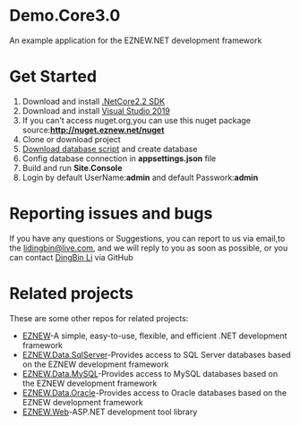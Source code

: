 # Demo.Core3.0

An example application for the EZNEW.NET development framework

# Get Started

1. Download and install [.NetCore2.2 SDK](https://dotnet.microsoft.com/download/dotnet-core/2.2)
2. Download and install [Visual Studio 2019](https://visualstudio.microsoft.com/zh-hans/downloads/)
3. If you can't access nuget.org,you can use this nuget package source:<b>http://nuget.eznew.net/nuget</b>
3. Clone or download project
4. [Download database script](https://github.com/eznew-net/Demo.File/tree/master/DataBase) and create database
5. Config database connection in <b>appsettings.json</b> file
6. Build and run <b>Site.Console</b> 
7. Login by default UserName:<b>admin</b> and default Passwork:<b>admin</b>

# Reporting issues and bugs

If you have any questions or Suggestions, you can report to us via email,to the lidingbin@live.com, and we will reply to you as soon as possible, or you can contact [DingBin Li](https://github.com/lidingbin) via GitHub

# Related projects

These are some other repos for related projects:

  * [EZNEW](https://github.com/eznew-net/EZNEW)-A simple, easy-to-use, flexible, and efficient .NET development framework
  * [EZNEW.Data.SqlServer](https://github.com/eznew-net/EZNEW.Data.SqlServer)-Provides access to SQL Server databases based on the EZNEW development framework
  * [EZNEW.Data.MySQL](https://github.com/eznew-net/EZNEW.Data.MySQL)-Provides access to MySQL databases based on the EZNEW development framework
  * [EZNEW.Data.Oracle](https://github.com/eznew-net/EZNEW.Data.Oracle)-Provides access to Oracle databases based on the EZNEW development framework
  * [EZNEW.Web](https://github.com/eznew-net/EZNEW.Web)-ASP.NET development tool library
